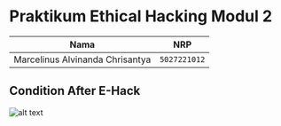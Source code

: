 # Praktikum Ethical Hacking Modul 2

| Nama                            | NRP          |
| ------------------------------- | ------------ |
| Marcelinus Alvinanda Chrisantya | `5027221012` |

## Condition After E-Hack

![alt text](additionals/damn.jpeg)